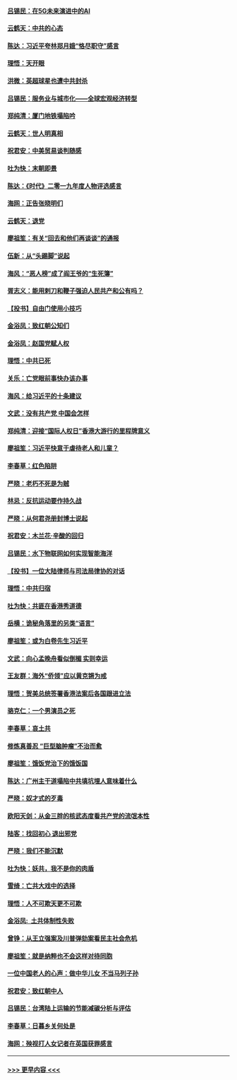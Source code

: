 #### [吕锡民：在5G未来演进中的AI](../pages/nsc993/n11730010.md?t=12190055) 
#### [云鹤天：中共的心态](../pages/nsc993/n11729906.md?t=12190055) 
#### [陈达：习近平夸林郑月娥“恪尽职守”感言](../pages/nsc993/n11729881.md?t=12190055) 
#### [理悟：天开眼](../pages/nsc993/n11729699.md?t=12190055) 
#### [洪微：英超球星也遭中共封杀](../pages/nsc993/n11727243.md?t=12190055) 
#### [吕锡民：服务业与城市化——全球宏观经济转型](../pages/nsc993/n11725845.md?t=12190055) 
#### [郑纯清：厦门地铁塌陷吟](../pages/nsc993/n11725813.md?t=12190055) 
#### [云鹤天：世人明真相](../pages/nsc993/n11725621.md?t=12190055) 
#### [祝君安：中美贸易谈判随感](../pages/nsc993/n11725609.md?t=12190055) 
#### [吐为快：末朝即景](../pages/nsc993/n11723365.md?t=12190055) 
#### [陈达：《时代》二零一九年度人物评选感言](../pages/nsc993/n11723337.md?t=12190055) 
#### [海网：正告张晓明们](../pages/nsc993/n11723228.md?t=12190055) 
#### [云鹤天：退党](../pages/nsc993/n11723056.md?t=12190055) 
#### [廖祖笙：有关“回去和他们再谈谈”的通报](../pages/nsc993/n11722442.md?t=12190055) 
#### [伍新：从“头踢脚”说起](../pages/nsc993/n11722429.md?t=12190055) 
#### [海风：“恶人榜”成了阎王爷的“生死簿”](../pages/nsc993/n11722272.md?t=12190055) 
#### [胥志义：能用剌刀和鞭子强迫人民共产和公有吗？](../pages/nsc993/n11720569.md?t=12190055) 
#### [【投书】自由门使用小技巧](../pages/nsc993/n11720180.md?t=12190055) 
#### [金浴凤：致红朝公知们](../pages/nsc993/n11720563.md?t=12190055) 
#### [金浴凤：赵国党赋人权](../pages/nsc993/n11720533.md?t=12190055) 
#### [理悟：中共已死](../pages/nsc993/n11720233.md?t=12190055) 
#### [关乐：亡党眼前事快办该办事](../pages/nsc993/n11719160.md?t=12190055) 
#### [海风：给习近平的十条建议](../pages/nsc993/n11717616.md?t=12190055) 
#### [文武：没有共产党 中国会怎样](../pages/nsc993/n11717584.md?t=12190055) 
#### [郑纯清：迎接“国际人权日”香港大游行的里程牌意义](../pages/nsc993/n11717417.md?t=12190055) 
#### [廖祖笙：习近平快意于虐待老人和儿童？](../pages/nsc993/n11715313.md?t=12190055) 
#### [李春草：红色陷阱](../pages/nsc993/n11715029.md?t=12190055) 
#### [严晓：老朽不死是为贼](../pages/nsc993/n11712910.md?t=12190055) 
#### [林忌：反抗运动要作持久战](../pages/nsc993/n11712623.md?t=12190055) 
#### [严晓：从何君尧册封博士说起](../pages/nsc993/n11712465.md?t=12190055) 
#### [祝君安：木兰花·辛酸的回归](../pages/nsc993/n11712381.md?t=12190055) 
#### [吕锡民：水下物联网如何实现智能海洋](../pages/nsc993/n11711158.md?t=12190055) 
#### [【投书】一位大陆律师与司法局律协的对话](../pages/nsc993/n11709675.md?t=12190055) 
#### [理悟：中共归宿](../pages/nsc993/n11710059.md?t=12190055) 
#### [吐为快：共匪在香港秀道德](../pages/nsc993/n11709979.md?t=12190055) 
#### [岳横：诡秘角落里的另类“语言”](../pages/nsc993/n11709792.md?t=12190055) 
#### [廖祖笙：或为白卷先生习近平](../pages/nsc993/n11708330.md?t=12190055) 
#### [文武：向心孟晚舟看似倒楣 实则幸运](../pages/nsc993/n11708236.md?t=12190055) 
#### [王友群：海外“侨领”应以黄克锵为戒](../pages/nsc993/n11706176.md?t=12190055) 
#### [理悟：贺美总统签署香港法案后各国跟进立法](../pages/nsc993/n11706853.md?t=12190055) 
#### [骆克仁：一个男演员之死](../pages/nsc993/n11706677.md?t=12190055) 
#### [李春草：哀土共](../pages/nsc993/n11706255.md?t=12190055) 
#### [修炼真善忍 “巨型脑肿瘤”不治而愈](../pages/nsc993/n11705340.md?t=12190055) 
#### [廖祖笙：饿饭党治下的饿饭国](../pages/nsc993/n11705085.md?t=12190055) 
#### [陈达：广州主干道塌陷中共填坑埋人意味着什么](../pages/nsc993/n11705046.md?t=12190055) 
#### [严晓：奴才式的歹毒](../pages/nsc993/n11704826.md?t=12190055) 
#### [欧阳天剑：从金三胖的核武态度看共产党的流氓本性](../pages/nsc993/n11702238.md?t=12190055) 
#### [陆客：找回初心 退出邪党](../pages/nsc993/n11702213.md?t=12190055) 
#### [严晓：我们不能沉默](../pages/nsc993/n11702110.md?t=12190055) 
#### [吐为快：妖共，我不是你的肉盾](../pages/nsc993/n11701366.md?t=12190055) 
#### [雪绮：亡共大戏中的选择](../pages/nsc993/n11699922.md?t=12190055) 
#### [理悟：人不可欺天更不可欺](../pages/nsc993/n11699657.md?t=12190055) 
#### [金浴凤:  土共体制性失败](../pages/nsc993/n11699361.md?t=12190055) 
#### [曾铮：从王立强案及川普弹劾案看民主社会危机](../pages/nsc993/n11699318.md?t=12190055) 
#### [廖祖笙：就是纳粹也不会这样对待同胞](../pages/nsc993/n11697658.md?t=12190055) 
#### [一位中国老人的心声：做中华儿女 不当马列子孙](../pages/nsc993/n11697525.md?t=12190055) 
#### [祝君安：致红朝中人](../pages/nsc993/n11697518.md?t=12190055) 
#### [吕锡民：台湾陆上运输的节能减碳分析与评估](../pages/nsc993/n11694983.md?t=12190055) 
#### [李春草：日暮乡关何处是](../pages/nsc993/n11694805.md?t=12190055) 
#### [海网：殃视打人女记者在英国获罪感言](../pages/nsc993/n11693832.md?t=12190055) 

----
#### [ >>> 更早内容 <<< ](../indexes/nsc993-earlier.md)

